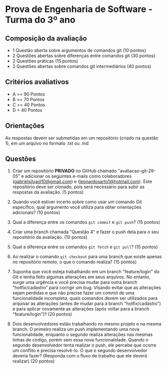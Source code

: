 # Prova de Engenharia de Software - Turma do 3º ano

## Composição da avaliação

- 1 Questão aberta sobre argumentos de comandos git (10 pontos)
- 2 Questões abertas sobre diferenças entre comandos git (30 pontos)
- 2 Questões práticas (15 pontos)
- 2 Questões abertas sobre comandos git intermediários (40 pontos)

## Critérios avaliativos

- A >= 90 Pontos
- B >= 70 Pontos
- C >= 40 Pontos
- D < 40 Pontos

## Orientações

As respostas devem ser submetidas em um repositório (criado na questão 1), em um arquivo no formato .txt ou .md

## Questões

1. Criar um repositório **PRIVADO** no GitHub chamado "avaliacao-git-29-05" e adicionar os seguintes e-mails como colaboradores (gabrielsilvaol10@gmail.com) e (leonardosarto1@hotmail.com). Este repositório deve ser clonado, pois será necessário para subir as respostas da avaliação. (5 pontos)

2. Quando você estiver incerto sobre como usar um comando Git específico, qual argumento você utiliza para obter orientações adicionais? (10 pontos)

3. Qual a diferença entre os comandos `git commit` e `git push`? (15 pontos)

4. Criar uma branch chamada "Questão 4" e fazer o push dela para o seu repositório da avaliação. (10 pontos)

5. Qual a diferença entre os comandos `git fetch` e `git pull`? (15 pontos)

6. Ao realizar o comando `git checkout` para uma branch que existe apenas no repositório remoto, o que o comando realiza? (15 pontos)

7. Suponha que você esteja trabalhando em um branch "feature/login" do Git e tenha feito algumas alterações em seus arquivos. No entanto, surge uma urgência e você precisa mudar para outra branch "hotfix/cadastro" para corrigir um bug. Visando evitar que as alterações sejam perdidas e que não precise fazer um commit de uma funcionalidade incompleta, quais comandos devem ser utilizados para arquivar as alterações (antes de mudar para a branch "hotfix/cadastro") e para aplicar novamente as alterações (após voltar para a branch "feature/login")? (20 pontos)

8. Dois desenvolvedores estão trabalhando no mesmo projeto e na mesma branch. O primeiro realiza um push implementando uma nova funcionalidade, enquanto o segundo realiza alterações nas mesmas linhas de código, porém sem essa nova funcionalidade. Quando o segundo desenvolvedor tenta realizar o push, ele percebe que ocorre um conflito e precisa resolvê-lo. O que o segundo desenvolvedor deveria fazer? (Responda com o fluxo de trabalho que ele deverá realizar) (20 pontos)
